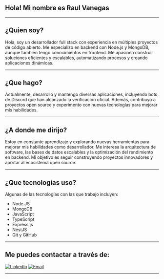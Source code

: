   
## Hola! Mi nombre es Raul Vanegas

-------------------

## ¿Quien soy?
Hola, soy un desarrollador full stack con experiencia en múltiples proyectos de código abierto. Me especializo en backend con Node.js y MongoDB, aunque también tengo conocimientos en frontend. Me apasiona construir soluciones eficientes y escalables, automatizando procesos y creando aplicaciones dinámicas.

-------------------

## ¿Que hago?
Actualmente, desarrollo y mantengo diversas aplicaciones, incluyendo bots de Discord que han alcanzado la verificación oficial. Además, contribuyo a proyectos open source y experimento con nuevas tecnologías para mejorar mis habilidades.

-------------------

## ¿A donde me dirijo?
Estoy en constante aprendizaje y explorando nuevas herramientas para mejorar mis habilidades como desarrollador. Me interesa la arquitectura de software, las bases de datos escalables y la optimización del rendimiento en backend. Mi objetivo es seguir construyendo proyectos innovadores y aportar al ecosistema open source.

-------------------

## ¿Que tecnologias uso?
Algunas de las tecnologías con las que trabajo incluyen:
- Node.JS
- MongoDB
- JavaScript
- TypeScript
- Express.js
- NestJS
- Git y GitHub

-------------------

## Me puedes contactar a través de:
<a href="https://www.linkedin.com/in/raul-vanegas-martinez-4830902a3/">![LinkedIn](https://img.shields.io/badge/LinkedIn-%230077B5.svg?style=for-the-badge&logo=LinkedIn&logoColor=white)</a> 
<a href="mailto:raulvanegas711@gmail.com">![Email](https://img.shields.io/badge/Email-D14836?style=for-the-badge&logo=Gmail&logoColor=white)</a>  



-------------------
  


